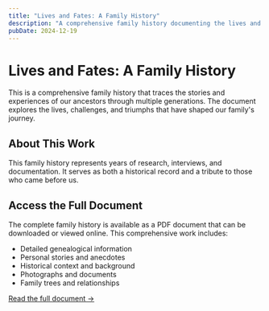 ```yaml
---
title: "Lives and Fates: A Family History"
description: "A comprehensive family history documenting the lives and stories of our ancestors"
pubDate: 2024-12-19
---
```


# Lives and Fates: A Family History

This is a comprehensive family history that traces the stories and experiences of our ancestors through multiple generations. The document explores the lives, challenges, and triumphs that have shaped our family's journey.

## About This Work

This family history represents years of research, interviews, and documentation. It serves as both a historical record and a tribute to those who came before us.

## Access the Full Document

The complete family history is available as a PDF document that can be downloaded or viewed online. This comprehensive work includes:

- Detailed genealogical information
- Personal stories and anecdotes
- Historical context and background
- Photographs and documents
- Family trees and relationships

[Read the full document →](/blog/lives-and-fates)
